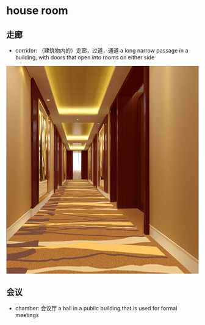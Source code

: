 # house room

## 走廊

- corridor: （建筑物内的）走廊，过道，通道 a long narrow passage in a building, with doors that open into rooms on either side

![](images/corridor.jpg)

## 会议

- chamber: 会议厅 a hall in a public building that is used for formal meetings
